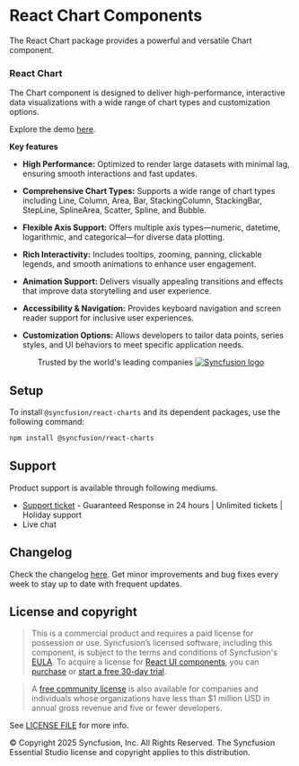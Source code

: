 # React Chart Components

The React Chart package provides a powerful and versatile Chart component.

### React Chart

The Chart component is designed to deliver high-performance, interactive data visualizations with a wide range of chart types and customization options.

Explore the demo [here](https://react.syncfusion.com/chart/overview).

**Key features**

- **High Performance:** Optimized to render large datasets with minimal lag, ensuring smooth interactions and fast updates.

- **Comprehensive Chart Types:** Supports a wide range of chart types including Line, Column, Area, Bar, StackingColumn, StackingBar, StepLine, SplineArea, Scatter, Spline, and Bubble.

- **Flexible Axis Support:** Offers multiple axis types—numeric, datetime, logarithmic, and categorical—for diverse data plotting.

- **Rich Interactivity:** Includes tooltips, zooming, panning, clickable legends, and smooth animations to enhance user engagement.

- **Animation Support:** Delivers visually appealing transitions and effects that improve data storytelling and user experience.

- **Accessibility & Navigation:** Provides keyboard navigation and screen reader support for inclusive user experiences.

- **Customization Options:** Allows developers to tailor data points, series styles, and UI behaviors to meet specific application needs.


<p align="center">
Trusted by the world's leading companies
  <a href="https://www.syncfusion.com/">
    <img src="https://raw.githubusercontent.com/SyncfusionExamples/nuget-img/master/syncfusion/syncfusion-trusted-companies.webp" alt="Syncfusion logo">
  </a>
</p>

## Setup

To install `@syncfusion/react-charts` and its dependent packages, use the following command:

```sh
npm install @syncfusion/react-charts
```

## Support

Product support is available through following mediums.

* [Support ticket](https://support.syncfusion.com/support/tickets/create) - Guaranteed Response in 24 hours | Unlimited tickets | Holiday support
* Live chat

## Changelog
Check the changelog [here](https://github.com/syncfusion/react-ui-components/blob/master/components/chart/CHANGELOG.md). Get minor improvements and bug fixes every week to stay up to date with frequent updates.

## License and copyright

> This is a commercial product and requires a paid license for possession or use. Syncfusion’s licensed software, including this component, is subject to the terms and conditions of Syncfusion's [EULA](https://www.syncfusion.com/eula/es/). To acquire a license for [React UI components](https://www.syncfusion.com/react-components), you can [purchase](https://www.syncfusion.com/sales/products) or [start a free 30-day trial](https://www.syncfusion.com/account/manage-trials/start-trials).

> A [free community license](https://www.syncfusion.com/products/communitylicense) is also available for companies and individuals whose organizations have less than $1 million USD in annual gross revenue and five or fewer developers.

See [LICENSE FILE](https://github.com/syncfusion/react-ui-components/blob/master/license?utm_source=npm&utm_campaign=notification) for more info.

© Copyright 2025 Syncfusion, Inc. All Rights Reserved. The Syncfusion Essential Studio license and copyright applies to this distribution.
